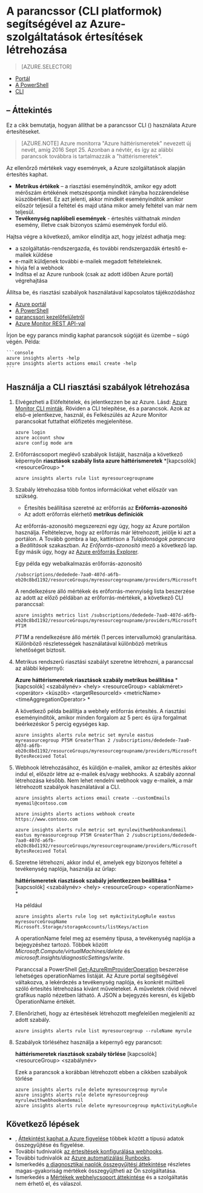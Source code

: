 <properties
    pageTitle="Az Azure-szolgáltatások értesítések létrehozása a platformok parancssori felület (CLI) segítségével |} Microsoft Azure"
    description="A parancssor segítségével Azure riasztások, válthatnak értesítések és automatizálási, a megadott feltételek teljesülése esetén."
    authors="rboucher"
    manager="carolz"
    editor=""
    services="monitoring-and-diagnostics"
    documentationCenter="monitoring-and-diagnostics"/>

<tags
    ms.service="monitoring-and-diagnostics"
    ms.workload="na"
    ms.tgt_pltfrm="na"
    ms.devlang="na"
    ms.topic="article"
    ms.date="10/24/2016"
    ms.author="robb"/>

# <a name="use-the-cross-platform-command-line-interface-cli-to-create-alerts-for-azure-services"></a>A parancssor (CLI platformok) segítségével az Azure-szolgáltatások értesítések létrehozása

> [AZURE.SELECTOR]
- [Portál](insights-alerts-portal.md)
- [A PowerShell](insights-alerts-powershell.md)
- [CLI](insights-alerts-command-line-interface.md)

## <a name="overview"></a>– Áttekintés

Ez a cikk bemutatja, hogyan állíthat be a parancssor CLI () használata Azure értesítéseket.

>[AZURE.NOTE] Azure monitorra "Azure háttérismeretek" nevezett új nevét, amíg 2016 Sept 25. Azonban a névtér, és így az alábbi parancsok továbbra is tartalmazzák a "háttérismeretek".

Az ellenőrző mértékek vagy események, a Azure szolgáltatások alapján értesítés kaphat.

- **Metrikus értékek** – a riasztási eseményindítók, amikor egy adott mérőszám értékének metszéspontja mindkét irányba hozzárendelése küszöbértéket. Ez azt jelenti, akkor mindkét eseményindítók amikor először teljesül a feltétel és majd utána mikor amely feltétel van már nem teljesül.    
- **Tevékenység naplóbeli események** - értesítés válthatnak *minden* esemény, illetve csak bizonyos számú események fordul elő.

Hajtsa végre a következő, amikor elindítja azt, hogy jelzést adhatja meg:

- a szolgáltatás-rendszergazda, és további rendszergazdák értesítő e-mailek küldése
- e-mailt küldjenek további e-mailek megadott feltételeknek.
- hívja fel a webhook
- Indítsa el az Azure runbook (csak az adott időben Azure portál) végrehajtása

Állítsa be, és riasztási szabályok használatával kapcsolatos tájékozódáshoz

- [Azure portál](insights-alerts-portal.md)
- [A PowerShell](insights-alerts-powershell.md)
- [parancssori kezelőfelületről](insights-alerts-command-line-interface.md)
- [Azure Monitor REST API-val](https://msdn.microsoft.com/library/azure/dn931945.aspx)


Írjon be egy parancs mindig kaphat parancsok súgóját és üzembe – súgó végén. Példa:

    ```console
    azure insights alerts -help
    azure insights alerts actions email create -help
    ```

## <a name="create-alert-rules-using-the-cli"></a>Használja a CLI riasztási szabályok létrehozása

1. Elvégezheti a Előfeltételek, és jelentkezzen be az Azure. Lásd: [Azure Monitor CLI minták](insights-cli-samples.md). Röviden a CLI telepítése, és a parancsok. Azok az első-e jelentkezve, használ, és Felkészülés az Azure Monitor parancsokat futtathat előfizetés megjelenítése.


    ```console
    azure login
    azure account show
    azure config mode arm

    ```

2.  Erőforráscsoport meglévő szabályok listáját, használja a következő képernyőn **riasztások szabály lista azure háttérismeretek** *[kapcsolók] &lt;resourceGroup&gt; *

    ```console
    azure insights alerts rule list myresourcegroupname

    ```
3. Szabály létrehozása több fontos információkat vehet először van szükség.
    - Értesítés beállítása szeretné az erőforrás az **Erőforrás-azonosító**
    - Az adott erőforrás elérhető **metrikus definíciók**

    Az erőforrás-azonosító megszerezni egy úgy, hogy az Azure portálon használja. Feltételezve, hogy az erőforrás már létrehozott, jelölje ki azt a portálon. A Tovább gombra a lap, kattintson a *Tulajdonságok parancsra* a *Beállítások* szakaszban. Az *Erőforrás-azonosító* mező a következő lap. Egy másik úgy, hogy az [Azure erőforrás Explorer](https://resources.azure.com/).

    Egy példa egy webalkalmazás erőforrás-azonosító

    ```console
    /subscriptions/dededede-7aa0-407d-a6fb-eb20c8bd1192/resourceGroups/myresourcegroupname/providers/Microsoft.Web/sites/mywebsitename
    ```

    A rendelkezésre álló mértékek és erőforrás-mennyiség lista beszerzése az adott az előző példában az erőforrás-mértékek, a következő CLI paranccsal:  

    ```console
    azure insights metrics list /subscriptions/dededede-7aa0-407d-a6fb-eb20c8bd1192/resourceGroups/myresourcegroupname/providers/Microsoft.Web/sites/mywebsitename PT1M
    ```

    _PT1M_ a rendelkezésre álló mérték (1 perces intervallumok) granularitása. Különböző részletességek használatával különböző metrikus lehetőséget biztosít.


4. Metrikus rendszerű riasztási szabályt szeretne létrehozni, a paranccsal az alábbi képernyő:

    **Azure háttérismeretek riasztások szabály metrikus beállítása** *[kapcsolók] &lt;szabálynév&gt; &lt;hely&gt; &lt;resourceGroup&gt; &lt;ablakméret&gt; &lt;operátor&gt; &lt;küszöb&gt; &lt;targetResourceId&gt; &lt;metricName&gt; &lt;timeAggregationOperator&gt; *

    A következő példa beállítja a webhely erőforrás értesítés. A riasztási eseményindítók, amikor minden forgalom az 5 perc és újra forgalmat beérkezéskor 5 percig egységes kap.

    ```console
    azure insights alerts rule metric set myrule eastus myreasourcegroup PT5M GreaterThan 2 /subscriptions/dededede-7aa0-407d-a6fb-eb20c8bd1192/resourceGroups/myresourcegroupname/providers/Microsoft.Web/sites/mywebsitename BytesReceived Total

    ```

5. Webhook létrehozásához, és küldjön e-mailek, amikor az értesítés akkor indul el, először létre az e-mailek és/vagy webhooks. A szabály azonnal létrehozása később. Nem lehet rendelni webhook vagy e-mailek, a már létrehozott szabályok használatával a CLI.

    ```console
    azure insights alerts actions email create --customEmails myemail@contoso.com

    azure insights alerts actions webhook create https://www.contoso.com

    azure insights alerts rule metric set myrulewithwebhookandemail eastus myreasourcegroup PT5M GreaterThan 2 /subscriptions/dededede-7aa0-407d-a6fb-eb20c8bd1192/resourceGroups/myresourcegroupname/providers/Microsoft.Web/sites/mywebsitename BytesReceived Total
    ```


6. Szeretne létrehozni, akkor indul el, amelyek egy bizonyos feltétel a tevékenység naplója, használja az űrlap:

    **háttérismeretek riasztások szabály jelentkezzen beállítása** *[kapcsolók] &lt;szabálynév&gt; &lt;hely&gt; &lt;resourceGroup&gt; &lt;operationName&gt; *

    Ha például

    ```console
    azure insights alerts rule log set myActivityLogRule eastus myresourceGroupName Microsoft.Storage/storageAccounts/listKeys/action
    ```

    A operationName felel meg az esemény típusa, a tevékenység naplója a bejegyzéshez tartozó. Többek között *Microsoft.Compute/virtualMachines/delete* és *microsoft.insights/diagnosticSettings/write*.

    Paranccsal a PowerShell [Get-AzureRmProviderOperation](https://msdn.microsoft.com/library/mt603720.aspx) beszerzése lehetséges operationNames listáját. Az Azure portal segítségével váltakozva, a lekérdezés a tevékenység naplója, és konkrét múltbeli szóló értesítés létrehozása kívánt műveleteket. A műveletek rövid névvel grafikus napló nézetben látható. A JSON a bejegyzés keresni, és kijjebb OperationName értékét.   

7. Ellenőrizheti, hogy az értesítések létrehozott megfelelően megjeleníti az adott szabály.

    ```console
    azure insights alerts rule list myresourcegroup --ruleName myrule
    ```

8. Szabályok törléséhez használja a képernyő egy parancsot:

    **háttérismeretek riasztások szabály törlése** [kapcsolók] &lt;resourceGroup&gt; &lt;szabálynév&gt;

    Ezek a parancsok a korábban létrehozott ebben a cikkben szabályok törlése

    ```console
    azure insights alerts rule delete myresourcegroup myrule
    azure insights alerts rule delete myresourcegroup myrulewithwebhookandemail
    azure insights alerts rule delete myresourcegroup myActivityLogRule
    ```



## <a name="next-steps"></a>Következő lépések

* , [Áttekintést kaphat a Azure figyelése](monitoring-overview.md) többek között a típusú adatok összegyűjtése és figyelése.
* További tudnivalók [az értesítések konfigurálása webhooks](insights-webhooks-alerts.md).
* További tudnivalók az [Azure automatizálási Runbooks](..\automation\automation-starting-a-runbook.md).
* Ismerkedés [a diagnosztikai naplók összegyűjtési áttekintése](monitoring-overview-of-diagnostic-logs.md) részletes magas-gyakoriság mértékek összegyűjtheti az Ön szolgáltatása.
* Ismerkedés a [Mértékek webhelycsoport áttekintése](insights-how-to-customize-monitoring.md) és a szolgáltatás nem érhető el, és válaszol.
